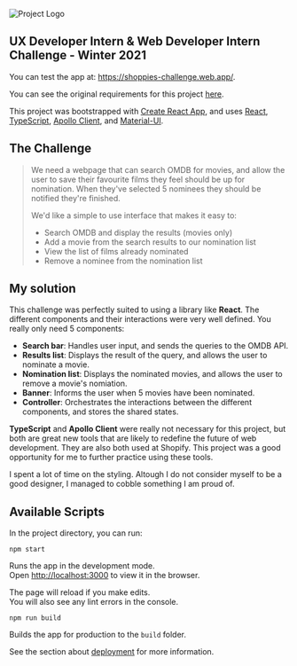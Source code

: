 ![Project Logo](https://github.com/tommy-josepovic/shopify-intern-challenge-w2021/blob/master/public/shoppies.png)
## UX Developer Intern & Web Developer Intern Challenge - Winter 2021
You can test the app at: https://shoppies-challenge.web.app/.

You can see the original requirements for this project [here](https://docs.google.com/document/d/1AZO0BZwn1Aogj4f3PDNe1mhq8pKsXZxtrG--EIbP_-w/edit#heading=h.31w9woubunro).

This project was bootstrapped with [Create React App](https://github.com/facebook/create-react-app), and uses [React](https://github.com/facebook/react), [TypeScript](https://github.com/microsoft/TypeScript), [Apollo Client](https://github.com/apollographql/apollo-client), and [Material-UI](https://material-ui.com/). 

## The Challenge
> We need a webpage that can search OMDB for movies, and allow the user to save their favourite films they feel should be up for nomination. When they've selected 5 nominees they should be notified they're finished.
>
> We'd like a simple to use interface that makes it easy to:
> - Search OMDB and display the results (movies only)
> - Add a movie from the search results to our nomination list
> - View the list of films already nominated
> - Remove a nominee from the nomination list

## My solution
This challenge was perfectly suited to using a library like **React**. The different components and their interactions were very well defined. You really only need 5 components:
- **Search bar**: Handles user input, and sends the queries to the OMDB API.
- **Results list**: Displays the result of the query, and allows the user to nominate a movie.
- **Nomination list**: Displays the nominated movies, and allows the user to remove a movie's nomiation.
- **Banner**: Informs the user when 5 movies have been nominated.
- **Controller**: Orchestrates the interactions between the different components, and stores the shared states.

**TypeScript** and **Apollo Client** were really not necessary for this project, but both are great new tools that are likely to redefine the future of web development. They are also both used at Shopify. This project was a good opportunity for me to further practice using these tools.

I spent a lot of time on the styling. Altough I do not consider myself to be a good designer, I managed to cobble something I am proud of. 

## Available Scripts

In the project directory, you can run:

```npm start```

Runs the app in the development mode.<br />
Open [http://localhost:3000](http://localhost:3000) to view it in the browser.

The page will reload if you make edits.<br />
You will also see any lint errors in the console.

```npm run build```

Builds the app for production to the `build` folder.<br />

See the section about [deployment](https://facebook.github.io/create-react-app/docs/deployment) for more information.

